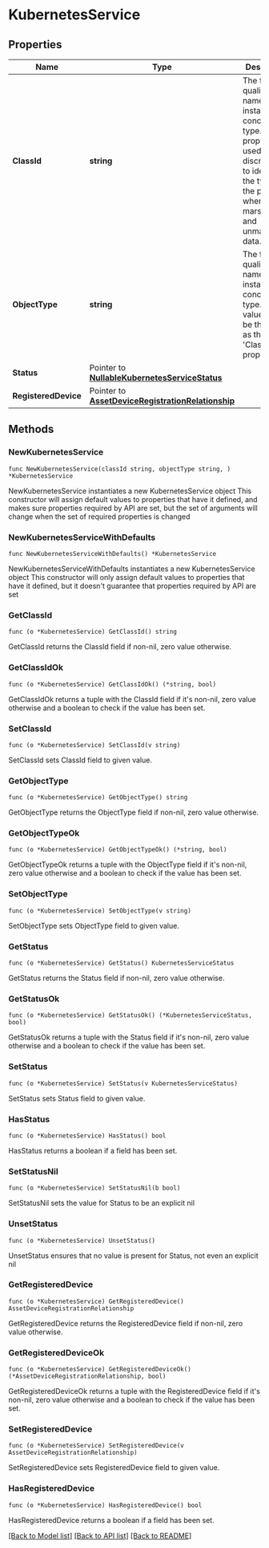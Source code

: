 # KubernetesService

## Properties

Name | Type | Description | Notes
------------ | ------------- | ------------- | -------------
**ClassId** | **string** | The fully-qualified name of the instantiated, concrete type. This property is used as a discriminator to identify the type of the payload when marshaling and unmarshaling data. | [default to "kubernetes.Service"]
**ObjectType** | **string** | The fully-qualified name of the instantiated, concrete type. The value should be the same as the &#39;ClassId&#39; property. | [default to "kubernetes.Service"]
**Status** | Pointer to [**NullableKubernetesServiceStatus**](KubernetesServiceStatus.md) |  | [optional] 
**RegisteredDevice** | Pointer to [**AssetDeviceRegistrationRelationship**](AssetDeviceRegistrationRelationship.md) |  | [optional] 

## Methods

### NewKubernetesService

`func NewKubernetesService(classId string, objectType string, ) *KubernetesService`

NewKubernetesService instantiates a new KubernetesService object
This constructor will assign default values to properties that have it defined,
and makes sure properties required by API are set, but the set of arguments
will change when the set of required properties is changed

### NewKubernetesServiceWithDefaults

`func NewKubernetesServiceWithDefaults() *KubernetesService`

NewKubernetesServiceWithDefaults instantiates a new KubernetesService object
This constructor will only assign default values to properties that have it defined,
but it doesn't guarantee that properties required by API are set

### GetClassId

`func (o *KubernetesService) GetClassId() string`

GetClassId returns the ClassId field if non-nil, zero value otherwise.

### GetClassIdOk

`func (o *KubernetesService) GetClassIdOk() (*string, bool)`

GetClassIdOk returns a tuple with the ClassId field if it's non-nil, zero value otherwise
and a boolean to check if the value has been set.

### SetClassId

`func (o *KubernetesService) SetClassId(v string)`

SetClassId sets ClassId field to given value.


### GetObjectType

`func (o *KubernetesService) GetObjectType() string`

GetObjectType returns the ObjectType field if non-nil, zero value otherwise.

### GetObjectTypeOk

`func (o *KubernetesService) GetObjectTypeOk() (*string, bool)`

GetObjectTypeOk returns a tuple with the ObjectType field if it's non-nil, zero value otherwise
and a boolean to check if the value has been set.

### SetObjectType

`func (o *KubernetesService) SetObjectType(v string)`

SetObjectType sets ObjectType field to given value.


### GetStatus

`func (o *KubernetesService) GetStatus() KubernetesServiceStatus`

GetStatus returns the Status field if non-nil, zero value otherwise.

### GetStatusOk

`func (o *KubernetesService) GetStatusOk() (*KubernetesServiceStatus, bool)`

GetStatusOk returns a tuple with the Status field if it's non-nil, zero value otherwise
and a boolean to check if the value has been set.

### SetStatus

`func (o *KubernetesService) SetStatus(v KubernetesServiceStatus)`

SetStatus sets Status field to given value.

### HasStatus

`func (o *KubernetesService) HasStatus() bool`

HasStatus returns a boolean if a field has been set.

### SetStatusNil

`func (o *KubernetesService) SetStatusNil(b bool)`

 SetStatusNil sets the value for Status to be an explicit nil

### UnsetStatus
`func (o *KubernetesService) UnsetStatus()`

UnsetStatus ensures that no value is present for Status, not even an explicit nil
### GetRegisteredDevice

`func (o *KubernetesService) GetRegisteredDevice() AssetDeviceRegistrationRelationship`

GetRegisteredDevice returns the RegisteredDevice field if non-nil, zero value otherwise.

### GetRegisteredDeviceOk

`func (o *KubernetesService) GetRegisteredDeviceOk() (*AssetDeviceRegistrationRelationship, bool)`

GetRegisteredDeviceOk returns a tuple with the RegisteredDevice field if it's non-nil, zero value otherwise
and a boolean to check if the value has been set.

### SetRegisteredDevice

`func (o *KubernetesService) SetRegisteredDevice(v AssetDeviceRegistrationRelationship)`

SetRegisteredDevice sets RegisteredDevice field to given value.

### HasRegisteredDevice

`func (o *KubernetesService) HasRegisteredDevice() bool`

HasRegisteredDevice returns a boolean if a field has been set.


[[Back to Model list]](../README.md#documentation-for-models) [[Back to API list]](../README.md#documentation-for-api-endpoints) [[Back to README]](../README.md)


